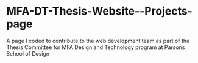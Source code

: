 # MFA-DT-Thesis-Website--Projects-page
A page I coded to contribute to the web development team as part of the Thesis Committee for MFA Design and Technology program at Parsons School of Design
